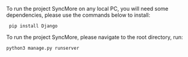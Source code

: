 To run the project SyncMore on any local PC, you will need some dependencies, please use the commands below to install:
   
     pip install Django
To run the project SyncMore, please navigate to the root directory, run:

    python3 manage.py runserver
